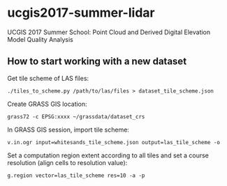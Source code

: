 # ucgis2017-summer-lidar
UCGIS 2017 Summer School: Point Cloud and  Derived Digital Elevation Model Quality Analysis


## How to start working with a new dataset

Get tile scheme of LAS files:

    ./tiles_to_scheme.py /path/to/las/files > dataset_tile_scheme.json

Create GRASS GIS location:

    grass72 -c EPSG:xxxx ~/grassdata/dataset_crs

In GRASS GIS session, import tile scheme:

    v.in.ogr input=whitesands_tile_scheme.json output=las_tile_scheme -o

Set a computation region extent according to all tiles and set a course
resolution (align cells to resolution value):

    g.region vector=las_tile_scheme res=10 -a -p
